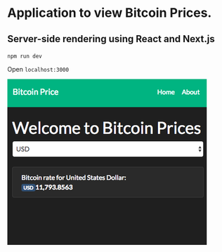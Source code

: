 # Application to view Bitcoin Prices.

## Server-side rendering using React and Next.js

`npm run dev`

Open `localhost:3000`

![Screenshot](https://github.com/elvc/bitcoin-prices/raw/master/Screen%20Shot.png)
